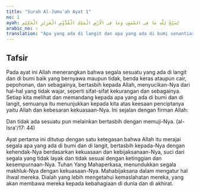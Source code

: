 ```yaml
---
title: "Surah Al-Jumu'ah Ayat 1"
no: 1
ayah: يُسَبِّحُ لِلّٰهِ مَا فِى السَّمٰوٰتِ وَمَا فِى الْاَرْضِ الْمَلِكِ الْقُدُّوْسِ الْعَزِيْزِ الْحَكِيْمِ 
arabic_no: ١
translation: "Apa yang ada di langit dan apa yang ada di bumi senantiasa bertasbih kepada Allah. Maharaja, Yang Mahasuci, Yang Mahaperkasa, Mahabijaksana."
---
```


## Tafsir

Pada ayat ini Allah menerangkan bahwa segala sesuatu yang ada di langit dan di bumi baik yang bernyawa maupun tidak, benda keras ataupun cair, pepohonan, dan sebagainya, bertasbih kepada Allah, menyucikan-Nya dari hal-hal yang tidak wajar, seperti sifat-sifat kekurangan dan sebagainya. Setiap kita melihat dan memandang kepada apa yang ada di bumi dan di langit, semuanya itu menunjukkan kepada kita atas keesaan penciptanya yaitu Allah dan kebesaran kekuasaan-Nya. Ini sejalan dengan firman Allah:

Dan tidak ada sesuatu pun melainkan bertasbih dengan memuji-Nya. (al-Isra'/17: 44)

Ayat pertama ini ditutup dengan satu ketegasan bahwa Allah itu merajai segala apa yang ada di bumi dan di langit, bertasbih kepada-Nya dengan kehendak-Nya berdasarkan kekuasaan dan kebijaksanaan-Nya, suci dari segala yang tidak layak dan tidak sesuai dengan ketinggian dan kesempurnaan-Nya. Tuhan Yang Mahaperkasa, menundukkan segala makhluk-Nya dengan kekuasaan-Nya. Mahabijaksana dalam mengatur hal ihwal mereka. Dialah yang lebih mengetahui kemaslahatan mereka, yang akan membawa mereka kepada kebahagiaan di dunia dan di akhirat.